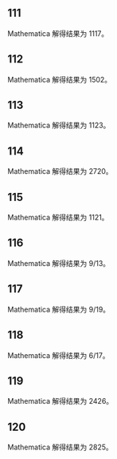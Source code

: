 ## 111

Mathematica 解得结果为 1117。

## 112

Mathematica 解得结果为 1502。

## 113

Mathematica 解得结果为 1123。

## 114

Mathematica 解得结果为 2720。

## 115

Mathematica 解得结果为 1121。

## 116

Mathematica 解得结果为 9/13。

## 117

Mathematica 解得结果为 9/19。

## 118

Mathematica 解得结果为 6/17。

## 119

Mathematica 解得结果为 2426。

## 120

Mathematica 解得结果为 2825。